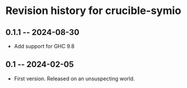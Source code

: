 # Revision history for crucible-symio

## 0.1.1 -- 2024-08-30

* Add support for GHC 9.8

## 0.1 -- 2024-02-05

* First version. Released on an unsuspecting world.
